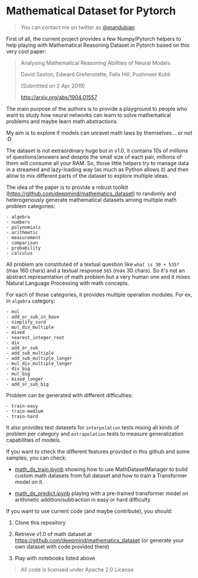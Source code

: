 # Mathematical Dataset for Pytorch

> You can contact me on twitter as [@mandubian](http://twitter.com/mandubian)

First of all, the current project provides a few Numpy/Pytorch helpers to help playing with Mathematical Reasoning Dataset in Pytorch based on this very cool paper:

> Analysing Mathematical Reasoning Abilities of Neural Models
>
> David Saxton, Edward Grefenstette, Felix Hill, Pushmeet Kohli
>
> (Submitted on 2 Apr 2019)
>
>http://arxiv.org/abs/1904.01557

The main purpose of the authors is to provide a playground to people who want to study how neural networks can learn to solve mathematical problems and maybe learn math abstractions. 

My aim is to explore if models can unravel math laws by themselves... or not :D

The dataset is not extraordinary huge but in v1.0, it contains 10s of millions of questions/answers and despite the small size of each pair, millions of them will consume all your RAM. So, those little helpers try to manage data in a streamed and lazy-loading way (as much as Python allows it) and then allow to mix different parts of the dataset to explore multiple ideas.

The idea of the paper is to provide a robust toolkit (https://github.com/deepmind/mathematics_dataset) to randomly and heterogenously generate mathematical datasets among multiple math problem categories:

    - algebra
    - numbers
    - polynomials
    - arithmetic
    - measurement
    - comparison
    - probability
    - calculus
    
All problem are constituted of a textual question like `what is 30 + 535?` (max 160 chars) and a textual response `565` (max 30 chars). So it's not an abstract representation of math problem but a very human one and it mixes Natural Language Processing with math concepts.

For each of those categories, it provides multiple operation modules. For ex, in `algebra` category:

    - mul
    - add_or_sub_in_base
    - simplify_surd
    - mul_div_multiple
    - mixed
    - nearest_integer_root
    - div
    - add_or_sub
    - add_sub_multiple
    - add_sub_multiple_longer
    - mul_div_multiple_longer
    - div_big
    - mul_big
    - mixed_longer
    - add_or_sub_big

Problem can be generated with different difficulties:

    - train-easy
    - train-medium
    - train-hard

It also provides test datasets for `interpolation` tests mixing all kinds of problem per category and `extrapolation` tests to measure generalization capabilities of models.

If you want to check the different features provided in this github and some samples, you can check:

- [math_ds_train.ipynb](./math_ds_train.ipynb) showing how to use MathDatasetManager to build custom math datasets from full dataset and how to train a Transformer model on it.

- [math_ds_predict.ipynb](./math_ds_predict.ipynb) playing with a pre-trained transformer model on arithmetic addition/subtraction in easy or hard difficulty


If you want to use current code (and maybe contribute), you should:

1. Clone this repository

2. Retrieve v1.0 of math dataset at https://github.com/deepmind/mathematics_dataset (or generate your own dataset with code provided there)

3. Play with notebooks listed above


> All code is licensed under Apache 2.0 License
